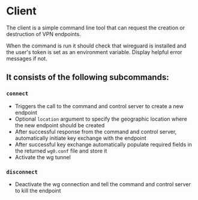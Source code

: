 # Client

The client is a simple command line tool that can request the creation or destruction of VPN endpoints.

When the command is run it should check that wireguard is installed and the user's token is set as an environment variable.  Display helpful error messages if not.

## It consists of the following subcommands:

### `connect`

- Triggers the call to the command and control server to create a new endpoint
- Optional `location` argument to specify the geographic location where the new endpoint should be created
- After successful response from the command and control server, automatically initiate key exchange with the endpoint
- After successful key exchange automatically populate required fields in the returned `wg0.conf` file and store it
- Activate the wg tunnel

### `disconnect`

- Deactivate the wg connection and tell the command and control server to kill the endpoint


